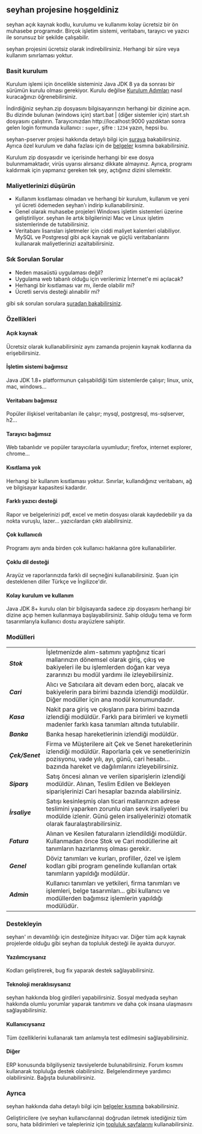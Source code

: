 ## seyhan projesine hoşgeldiniz

seyhan açık kaynak kodlu, kurulumu ve kullanımı kolay ücretsiz bir ön muhasebe programıdır. Birçok işletim sistemi, veritabanı, tarayıcı ve yazıcı ile sorunsuz bir şekilde çalışabilir.

seyhan projesini ücretsiz olarak indirebilirsiniz. Herhangi bir süre veya kullanım sınırlaması yoktur.

### Basit kurulum

Kurulum işlemi için öncelikle sisteminiz Java JDK 8 ya da sonrası bir sürümün kurulu olması gerekiyor. Kurulu değilse [Kurulum Adımları](http://www.seyhanproject.com/docs/#/others/install) nasıl kuracağınızı öğrenebilirsiniz.

İndirdiğiniz seyhan.zip dosyasını bilgisayarınızın herhangi bir dizinine açın. Bu dizinde bulunan (windows için) start.bat | (diğer sistemler için) start.sh dosyasını çalıştırın. Tarayıcınızdan http://localhost:9000 yazdıktan sonra gelen login formunda kullanıcı : `super`, şifre : `1234` yazın, hepsi bu.

seyhan-pserver projesi hakkında detaylı bilgi için [şuraya](http://seyhanproject.com/docs/#/printing/pservice) bakabilirsiniz. Ayrıca özel kurulum ve daha fazlası için de [belgeler](http://seyhanproject.com/docs) kısmına bakabilirsiniz.

Kurulum zip dosyasıdır ve içerisinde herhangi bir exe dosya bulunmamaktadır, virüs uyarısı alırsanız dikkate almayınız. Ayrıca, programı kaldırmak için yapmanız gereken tek şey, açtığınız dizini silemektir. 

### Maliyetlerinizi düşürün

* Kullanım kısıtlaması olmadan ve herhangi bir kurulum, kullanım ve yeni yıl ücreti ödemeden seyhan'ı indirip kullanabilirsiniz.
* Genel olarak muhasebe projeleri Windows işletim sistemleri üzerine geliştiriliyor. seyhan ile artık bilgilerinizi Mac ve Linux işletim sistemlerinde de tutabilirsiniz.
* Veritabanı lisansları işletmeler için ciddi maliyet kalemleri olabiliyor. MySQL ve Postgresql gibi açık kaynak ve güçlü veritabanlarını kullanarak maliyetlerinizi azaltabilirsiniz.

### Sık Sorulan Sorular

* Neden masaüstü uygulaması değil?
* Uygulama web tabanlı olduğu için verilerimiz İnternet'e mi açılacak?
* Herhangi bir kısıtlaması var mı, ilerde olabilir mi?
* Ücretli servis desteği alınabilir mi?

gibi sık sorulan sorulara [şuradan bakabilirsiniz](http://seyhanproject.com/#/faq).

### Özellikleri

#### Açık kaynak
Ücretsiz olarak kullanabilirsiniz aynı zamanda projenin kaynak kodlarına da erişebilirsiniz.

#### İşletim sistemi bağımsız
Java JDK 1.8+ platformunun çalışabildiği tüm sistemlerde çalışır; linux, unix, mac, windows...

#### Veritabanı bağımsız
Popüler ilişkisel veritabanları ile çalışır; mysql, postgresql, ms-sqlserver, h2...

#### Tarayıcı bağımsız
Web tabanlıdır ve popüler tarayıcılarla uyumludur; firefox, internet explorer, chrome...

#### Kısıtlama yok
Herhangi bir kullanım kısıtlaması yoktur. Sınırlar, kullandığınız veritabanı, ağ ve bilgisayar kapasitesi kadardır.

#### Farklı yazıcı desteği
Rapor ve belgelerinizi pdf, excel ve metin dosyası olarak kaydedebilir ya da nokta vuruşlu, lazer... yazıcılardan çıktı alabilirsiniz.

#### Çok kullanıcılı
Programı aynı anda birden çok kullanıcı haklarına göre kullanabilirler.

#### Çoklu dil desteği
Arayüz ve raporlarınızda farklı dil seçneğini kullanabilirsiniz. Şuan için desteklenen diller Türkçe ve İngilizce'dir.

#### Kolay kurulum ve kullanım
Java JDK 8+ kurulu olan bir bilgisayarda sadece zip dosyasını herhangi bir dizine açıp hemen kullanmaya başlayabilirsiniz. Sahip olduğu tema ve form tasarımlarıyla kullanıcı dostu arayüzlere sahiptir.

### Modülleri

| | |
|-|-|
| _**Stok**_      | İşletmenizde alım-satımını yaptığınız ticari mallarınızın dönemsel olarak giriş, çıkış ve bakiyeleri ile bu işlemlerden doğan kar veya zararınızı bu modül yardımı ile izleyebilirsiniz. |
| _**Cari**_      | Alıcı ve Satıcılara ait devam eden borç, alacak ve bakiyelerin para birimi bazında izlendiği modüldür. Diğer modüller için ana modül konumundadır. |
| _**Kasa**_      | Nakit para giriş ve çıkışların para birimi bazında izlendiği modüldür. Farklı para birimleri ve kıymetli madenler farklı kasa tanımları altında tutulabilir. |
| _**Banka**_     | Banka hesap hareketlerinin izlendiği modüldür. |
| _**Çek/Senet**_ | Firma ve Müşterilere ait Çek ve Senet hareketlerinin izlendiği modüldür. Raporlarla çek ve senetlerinizin pozisyonu, vade yılı, ayı, günü, cari hesabı... bazında hareket ve dağılımlarını izleyebilirsiniz. |
| _**Siparş**_    | Satış öncesi alınan ve verilen siparişlerin izlendiği modüldür. Alınan, Teslim Edilen ve Bekleyen siparişlerinizi Cari hesaplar bazında alabilirsiniz. |
| _**İrsaliye**_  | Satışı kesinleşmiş olan ticari mallarınızın adrese teslimini yaparken zorunlu olan sevk irsaliyeleri bu modülde izlenir. Günü gelen irsaliyelerinizi otomatik olarak fauralaştırabilirsiniz. |
| _**Fatura**_  | Alınan ve Kesilen faturaların izlendildiği modüldür. Kullanmadan önce Stok ve Cari modüllerine ait tanımların hazırlanmış olması gerekir. |
| _**Genel**_     | Döviz tanımları ve kurları, profiller, özel ve işlem kodları gibi program genelinde kullanılan ortak tanımların yapıldığı modüldür. |
| _**Admin**_     | Kullanıcı tanımları ve yetkileri, firma tanımları ve işlemleri, belge tasarımları... gibi kullanıcı ve modüllerden bağımsız işlemlerin yapıldığı modülüdür. |

### Destekleyin

seyhan' ın devamlılığı için desteğinize ihityacı var. Diğer tüm açık kaynak projelerde olduğu gibi seyhan da topluluk desteği ile ayakta duruyor. 

#### Yazılımcıysanız
Kodları geliştirerek, bug fix yaparak destek sağlayabilirsiniz.

#### Teknoloji meraklısıysanız
seyhan hakkında blog girdileri yapabilirsiniz. Sosyal medyada seyhan hakkında olumlu yorumlar yaparak tanıtımını ve daha çok insana ulaşmasını sağlayabilirsiniz.

#### Kullanıcıysanız
Tüm özelliklerini kullanarak tam anlamıyla test edilmesini sağlayabilirsiniz.

#### Diğer
ERP konusunda bilgiliyseniz tavsiyelerde bulunabilirsiniz. Forum kısmını kullanarak topluluğa destek olabilirsiniz. Belgelendirmeye yardımcı olabilirsiniz. Bağışta bulunabilirsiniz.

### Ayrıca
seyhan hakkında daha detaylı bilgi için [belgeler kısmına](http://seyhanproject.com/docs) bakabilirsiniz.

Geliştiricilere (ve seyhan kullanıcılarına) doğrudan iletmek istediğiniz tüm soru, hata bildirimleri ve talepleriniz için [topluluk sayfalarını](https://groups.google.com/d/forum/seyhanp) kullanabilirsiniz.

